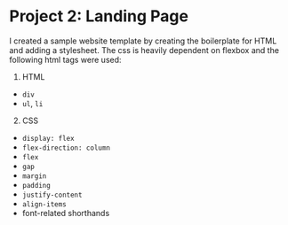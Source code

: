 # Project 2: Landing Page

I created a sample website template by creating the boilerplate for HTML and adding a stylesheet. The css is heavily dependent on flexbox and the following html tags were used:

1. HTML
- `div`
- `ul`, `li`

2. CSS
- `display: flex`
- `flex-direction: column`
- `flex`
- `gap`
- `margin`
- `padding`
- `justify-content`
- `align-items`
- font-related shorthands